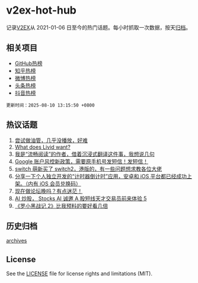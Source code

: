 # v2ex-hot-hub

 记录[V2EX](https://www.v2ex.com/)从 2021-01-06 日至今的热门话题。每小时抓取一次数据，按天[归档](archives)。
 
 ## 相关项目

- [GitHub热榜](https://github.com/snaildev/github-hot-hub)
- [知乎热榜](https://github.com/snaildev/zhihu-hot-hub)
- [微博热榜](https://github.com/snaildev/weibo-hot-hub)
- [头条热榜](https://github.com/snaildev/toutiao-hot-hub)
- [抖音热榜](https://github.com/snaildev/douyin-hot-hub)


 `更新时间：2025-08-10 13:15:50 +0800`

## 热议话题

1. [尝试做油管，几乎没播放，好难](https://www.v2ex.com/t/1151278)
1. [What does Livid want?](https://www.v2ex.com/t/1151274)
1. [我是“流畅阅读”的作者，借着沉浸式翻译这件事，我想说几句](https://www.v2ex.com/t/1151203)
1. [Google 账户风控新政策，需要原手机号发短信！发短信！](https://www.v2ex.com/t/1151269)
1. [switch 萌新买了 switch2，港版的，有一些问题想求教各位大佬](https://www.v2ex.com/t/1151263)
1. [分享一下个人独立开发的“计时器倒计时”应用，安卓和 iOS 平台都已经成功上架。（内有 iOS 会员兑换码）](https://www.v2ex.com/t/1151206)
1. [现在做论坛晚吗？有点迷茫！](https://www.v2ex.com/t/1151321)
1. [AI 炒股， Stocks AI 诚邀 A 股短线天才交易员前来体验 5](https://www.v2ex.com/t/1151236)
1. [《罗小黑战记 2》比我预料的要好看几倍](https://www.v2ex.com/t/1151315)

## 历史归档

[archives](archives)

## License

See the [LICENSE](LICENSE) file for license rights and limitations (MIT).
